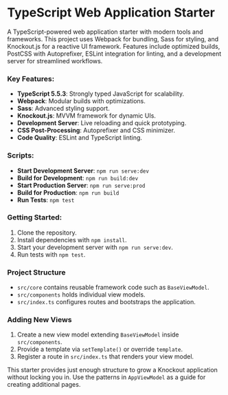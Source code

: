 # TypeScript Web Application Starter
A TypeScript-powered web application starter with modern tools and frameworks. This project uses Webpack for bundling, Sass for styling, and Knockout.js for a reactive UI framework. Features include optimized builds, PostCSS with Autoprefixer, ESLint integration for linting, and a development server for streamlined workflows.

### Key Features:
- **TypeScript 5.5.3**: Strongly typed JavaScript for scalability.
- **Webpack**: Modular builds with optimizations.
- **Sass**: Advanced styling support.
- **Knockout.js**: MVVM framework for dynamic UIs.
- **Development Server**: Live reloading and quick prototyping.
- **CSS Post-Processing**: Autoprefixer and CSS minimizer.
- **Code Quality**: ESLint and TypeScript linting.

### Scripts:
- **Start Development Server**: `npm run serve:dev`
- **Build for Development**: `npm run build:dev`
- **Start Production Server**: `npm run serve:prod`
- **Build for Production**: `npm run build`
- **Run Tests**: `npm test`

[//]: # (- **Deploy to GitHub Pages**: `npm run deploy`)

### Getting Started:
1. Clone the repository.
2. Install dependencies with `npm install`.
3. Start your development server with `npm run serve:dev`.
4. Run tests with `npm test`.

### Project Structure
- `src/core` contains reusable framework code such as `BaseViewModel`.
- `src/components` holds individual view models.
- `src/index.ts` configures routes and bootstraps the application.

### Adding New Views
1. Create a new view model extending `BaseViewModel` inside `src/components`.
2. Provide a template via `setTemplate()` or override `template`.
3. Register a route in `src/index.ts` that renders your view model.

This starter provides just enough structure to grow a Knockout application without locking you in. Use the patterns in `AppViewModel` as a guide for creating additional pages.
